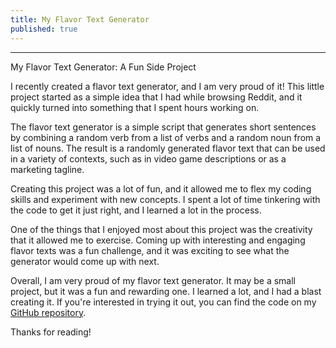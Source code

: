 ```yaml
---
title: My Flavor Text Generator
published: true
---
```

---

My Flavor Text Generator: A Fun Side Project

I recently created a flavor text generator, and I am very proud of it! This little project started as a simple idea that I had while browsing Reddit, and it quickly turned into something that I spent hours working on.

The flavor text generator is a simple script that generates short sentences by combining a random verb from a list of verbs and a random noun from a list of nouns. The result is a randomly generated flavor text that can be used in a variety of contexts, such as in video game descriptions or as a marketing tagline.

Creating this project was a lot of fun, and it allowed me to flex my coding skills and experiment with new concepts. I spent a lot of time tinkering with the code to get it just right, and I learned a lot in the process.

One of the things that I enjoyed most about this project was the creativity that it allowed me to exercise. Coming up with interesting and engaging flavor texts was a fun challenge, and it was exciting to see what the generator would come up with next.

Overall, I am very proud of my flavor text generator. It may be a small project, but it was a fun and rewarding one. I learned a lot, and I had a blast creating it. If you're interested in trying it out, you can find the code on my [GitHub repository](https://github.com/ItalianSquirel/FlavorTxtGenerator).

Thanks for reading!
